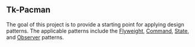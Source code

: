 ## Tk-Pacman

The goal of this project is to provide a starting point for applying design patterns.  The applicable patterns include the [Flyweight](https://gameprogrammingpatterns.com/flyweight.html), [Command](https://gameprogrammingpatterns.com/command.html), [State](https://gameprogrammingpatterns.com/state.html), and [Observer](https://gameprogrammingpatterns.com/observer.html) patterns.

